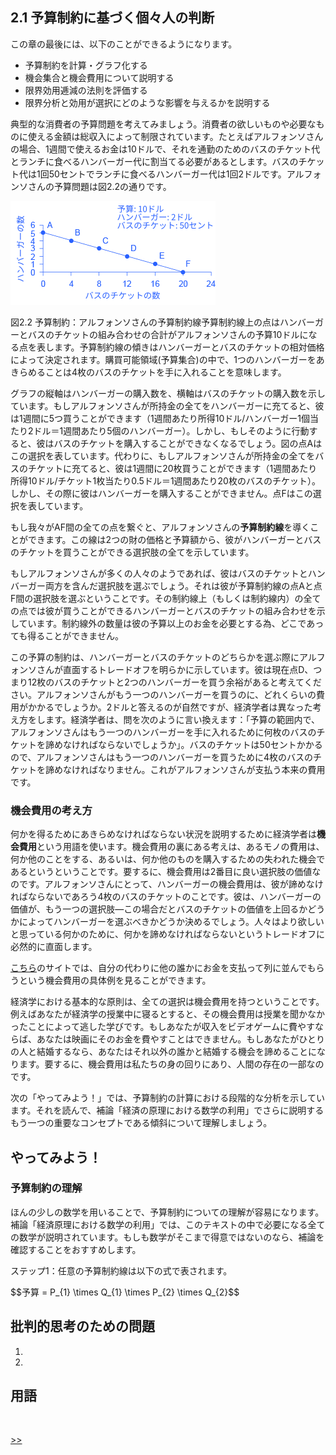 ## 2.1 予算制約に基づく個々人の判断

この章の最後には、以下のことができるようになります。

* 予算制約を計算・グラフ化する
* 機会集合と機会費用について説明する
* 限界効用逓減の法則を評価する
* 限界分析と効用が選択にどのような影響を与えるかを説明する

典型的な消費者の予算問題を考えてみましょう。消費者の欲しいものや必要なものに使える金額は総収入によって制限されています。たとえばアルフォンソさんの場合、1週間で使えるお金は10ドルで、それを通勤のためのバスのチケット代とランチに食べるハンバーガー代に割当てる必要があるとします。バスのチケット代は1回50セントでランチに食べるハンバーガー代は1回2ドルです。アルフォンソさんの予算問題は図2.2の通りです。

![この図の右肩下がりの予算制約線は、ハンバーガーとバスのチケットの機会集合を表しています。](img\CNX_Econ_C02_001_ja.png)
<div class="figure_text">
    <p>
        <span class="figure_title">図2.2 予算制約：アルフォンソさんの予算制約線</span>予算制約線上の点はハンバーガーとバスのチケットの組み合わせの合計がアルフォンソさんの予算10ドルになる点を表します。予算制約線の傾きはハンバーガーとバスのチケットの相対価格によって決定されます。購買可能領域(予算集合)の中で、1つのハンバーガーをあきらめることは4枚のバスのチケットを手に入れることを意味します。
    </p>
</div>

グラフの縦軸はハンバーガーの購入数を、横軸はバスのチケットの購入数を示しています。もしアルフォンソさんが所持金の全てをハンバーガーに充てると、彼は1週間に5つ買うことができます（1週間あたり所得10ドル/ハンバーガー1個当たり2ドル＝1週間あたり5個のハンバーガー）。しかし、もしそのように行動すると、彼はバスのチケットを購入することができなくなるでしょう。図の点Aはこの選択を表しています。代わりに、もしアルフォンソさんが所持金の全てをバスのチケットに充てると、彼は1週間に20枚買うことができます（1週間あたり所得10ドル/チケット1枚当たり0.5ドル＝1週間あたり20枚のバスのチケット）。しかし、その際に彼はハンバーガーを購入することができません。点Fはこの選択を表しています。

もし我々がAF間の全ての点を繋ぐと、アルフォンソさんの**予算制約線**を導くことができます。この線は2つの財の価格と予算額から、彼がハンバーガーとバスのチケットを買うことができる選択肢の全てを示しています。

もしアルフォンソさんが多くの人々のようであれば、彼はバスのチケットとハンバーガー両方を含んだ選択肢を選ぶでしょう。それは彼が予算制約線の点Aと点F間の選択肢を選ぶということです。その制約線上（もしくは制約線内）の全ての点では彼が買うことができるハンバーガーとバスのチケットの組み合わせを示しています。制約線外の数量は彼の予算以上のお金を必要とする為、どこであっても得ることができません。

この予算の制約は、ハンバーガーとバスのチケットのどちらかを選ぶ際にアルフォンソさんが直面するトレードオフを明らかに示しています。彼は現在点D、つまり12枚のバスのチケットと2つのハンバーガーを買う余裕があると考えてください。アルフォンソさんがもう一つのハンバーガーを買うのに、どれくらいの費用がかかるでしょうか。2ドルと答えるのが自然ですが、経済学者は異なった考え方をします。経済学者は、問を次のように言い換えます：「予算の範囲内で、アルフォンソさんはもう一つのハンバーガーを手に入れるために何枚のバスのチケットを諦めなければならないでしょうか」。バスのチケットは50セントかかるので、アルフォンソさんはもう一つのハンバーガーを買うために4枚のバスのチケットを諦めなければなりません。これがアルフォンソさんが支払う本来の費用です。


### 機会費用の考え方
何かを得るためにあきらめなければならない状況を説明するために経済学者は**機会費用**という用語を使います。機会費用の裏にある考えは、あるモノの費用は、何か他のことをする、あるいは、何か他のものを購入するための失われた機会であるというということです。要するに、機会費用は2番目に良い選択肢の価値なのです。アルフォンソさんにとって、ハンバーガーの機会費用は、彼が諦めなければならないであろう4枚のバスのチケットのことです。彼は、ハンバーガーの価値が、もう一つの選択肢―この場合だとバスのチケットの価値を上回るかどうかによってハンバーガーを選ぶべきかどうか決めるでしょう。人々はより欲しいと思っている何かのために、何かを諦めなければならないというトレードオフに必然的に直面します。

<div class="link_it_up">
    <p>
        <a href="http://openstax.org/l/linestanding">こちら</a>のサイトでは、自分の代わりに他の誰かにお金を支払って列に並んでもらうという機会費用の具体例を見ることができます。
    </p>
</div>

経済学における基本的な原則は、全ての選択は機会費用を持つということです。例えばあなたが経済学の授業中に寝るとすると、その機会費用は授業を聞かなかったことによって逃した学びです。もしあなたが収入をビデオゲームに費やすならば、あなたは映画にそのお金を費やすことはできません。もしあなたがひとりの人と結婚するなら、あなたはそれ以外の誰かと結婚する機会を諦めることになります。要するに、機会費用は私たちの身の回りにあり、人間の存在の一部なのです。

次の「やってみよう！」では、予算制約の計算における段階的な分析を示しています。それを読んで、補論「経済の原理における数学の利用」でさらに説明するもう一つの重要なコンセプトである傾斜について理解しましょう。

<div class="work_it_out">
    <h2>
        やってみよう！
    </h2>
    <h3>
        予算制約の理解
    </h3>
    <p>
        ほんの少しの数学を用いることで、予算制約についての理解が容易になります。補論「経済原理における数学の利用」では、このテキストの中で必要になる全ての数学が説明されています。もしも数学がそこまで得意ではないのなら、補論を確認することをおすすめします。
    </p>
    <p>
        ステップ1：任意の予算制約線は以下の式で表されます。
    </p>
    <script src='https://cdnjs.cloudflare.com/ajax/libs/mathjax/2.7.5/MathJax.js?config=TeX-MML-AM_CHTML' async></script>
    <p>
        $$予算 = P_{1} \times Q_{1} \times P_{2} \times Q_{2}$$
    </p>
</div>




<div class="critical_thinking_questions">
    <h2>
        批判的思考のための問題
    </h2>
    <ol>
        <li></li>
        <li></li>
    </ol>
</div>

<div class="glossary">
    <h2>
        用語
    </h2>
    <p>
        <strong></strong>
        <br>
    </p>
</div>

[ >>]()